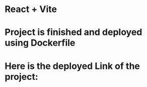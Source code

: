 # React + Vite

# Project is finished and deployed using Dockerfile 

# Here is the deployed Link of the project: